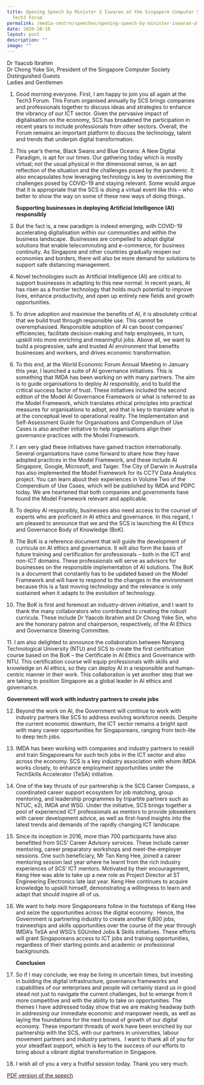 ```yaml
---
title: Opening Speech by Minister S Iswaran at the Singapore Computer Society
  Tech3 Forum
permalink: /media-centre/speeches/opening-speech-by-minister-iswaran-at-the-singapore-computer-society-forum/
date: 2020-10-16
layout: post
description: ""
image: ""
---
```

Dr Yaacob Ibrahim   
Dr Chong Yoke Sin, President of the Singapore Computer Society   
Distinguished Guests   
Ladies and Gentlemen  
  
1. Good morning everyone. First, I am happy to join you all again at the Tech3 Forum. This Forum organised annually by SCS brings companies and professionals together to discuss ideas and strategies to enhance the vibrancy of our ICT sector. Given the pervasive impact of digitalisation on the economy, SCS has broadened the participation in recent years to include professionals from other sectors. Overall, the Forum remains an important platform to discuss the technology, talent and trends that underpin digital transformation.  
  
2. This year’s theme, Black Swans and Blue Oceans: A New Digital Paradigm, is apt for our times. Our gathering today which is mostly virtual; not the usual physical in the dimensional sense, is an apt reflection of the situation and the challenges posed by the pandemic. It also encapsulates how leveraging technology is key to overcoming the challenges posed by COVID-19 and staying relevant. Some would argue that it is appropriate that the SCS is doing a virtual event like this – who better to show the way on some of these new ways of doing things.  
  
     **Supporting businesses in deploying Artificial Intelligence (AI) responsibly**   
  
3. But the fact is, a new paradigm is indeed emerging, with COVID-19 accelerating digitalisation within our communities and within the business landscape.  Businesses are compelled to adopt digital solutions that enable telecommuting and e-commerce, for business continuity. As Singapore and other countries gradually reopen our economies and borders, there will also be more demand for solutions to support safe distancing management.  
  
4. Novel technologies such as Artificial Intelligence (AI) are critical to support businesses in adapting to this new normal. In recent years, AI has risen as a frontier technology that holds much potential to improve lives, enhance productivity, and open up entirely new fields and growth opportunities.   
  
5. To drive adoption and maximise the benefits of AI, it is absolutely critical that we build trust through responsible use. This cannot be overemphasised. Responsible adoption of AI can boost companies’ efficiencies, facilitate decision-making and help employees, in turn, upskill into more enriching and meaningful jobs. Above all, we want to build a progressive, safe and trusted AI environment that benefits businesses and workers, and drives economic transformation.  
  
6. To this end, at the World Economic Forum Annual Meeting in January this year, I launched a suite of AI governance initiatives. This is something that IMDA has been working on with many partners. The aim is to guide organisations to deploy AI responsibly, and to build the critical success factor of trust. These initiatives included the second edition of the Model AI Governance Framework or what is referred to as the Model Framework, which translates ethical principles into practical measures for organisations to adopt, and that is key to translate what is at the conceptual level to operational reality. The Implementation and Self-Assessment Guide for Organisations and Compendium of Use Cases is also another initiative to help organisations align their governance practices with the Model Framework.  
  
7. I am very glad these initiatives have gained traction internationally. Several organisations have come forward to share how they have adopted practices in the Model Framework, and these include AI Singapore, Google, Microsoft, and Taiger. The City of Darwin in Australia has also implemented the Model Framework for its CCTV Data Analytics project. You can learn about their experiences in Volume Two of the Compendium of Use Cases, which will be published by IMDA and PDPC today. We are heartened that both companies and governments have found the Model Framework relevant and applicable.   
  
8. To deploy AI responsibly, businesses also need access to the counsel of experts who are proficient in AI ethics and governance. In this regard, I am pleased to announce that we and the SCS is launching the AI Ethics and Governance Body of Knowledge (BoK).  
  
9. The BoK is a reference document that will guide the development of curricula on AI ethics and governance. It will also form the basis of future training and certification for professionals – both in the ICT and non-ICT domains. These professionals will serve as advisors for businesses on the responsible implementation of AI solutions. The BoK is a document that constantly has to be updated based on the Model Framework and will have to respond to the changes in the environment because this is a fast moving technology and the relevance is only sustained when it adapts to the evolution of technology.   
  
10. The BoK is first and foremost an industry-driven initiative, and I want to thank the many collaborators who contributed to creating the robust curricula. These include Dr Yaacob Ibrahim and Dr Chong Yoke Sin, who are the honorary patron and chairperson, respectively, of the AI Ethics and Governance Steering Committee.    

11. I am also delighted to announce the collaboration between Nanyang Technological University (NTU) and SCS to create the first certification course based on the BoK – the Certificate in AI Ethics and Governance with NTU. This certification course will equip professionals with skills and knowledge on AI ethics, so they can deploy AI in a responsible and human-centric manner in their work. This collaboration is yet another step that we are taking to position Singapore as a global leader in AI ethics and governance.

   **Government will work with industry partners to create jobs**
  
12. Beyond the work on AI, the Government will continue to work with industry partners like SCS to address evolving workforce needs. Despite the current economic downturn, the ICT sector remains a bright spot with many career opportunities for Singaporeans, ranging from tech-lite to deep tech jobs.  
  
13. IMDA has been working with companies and industry partners to reskill and train Singaporeans for such tech jobs in the ICT sector and also across the economy. SCS is a key industry association with whom IMDA works closely, to enhance employment opportunities under the TechSkills Accelerator (TeSA) initiative.  
  
14. One of the key thrusts of our partnership is the SCS Career Compass, a coordinated career support ecosystem for job matching, group mentoring, and leadership programmes by tripartite partners such as NTUC, e2i, IMDA and WSG. Under the initiative, SCS brings together a pool of experienced ICT professionals as mentors to provide jobseekers with career development advice, as well as first-hand insights into the latest trends and demands of the rapidly changing ICT landscape.   
  
15. Since its inception in 2016, more than 700 participants have also benefitted from SCS’ Career Advisory services. These include career mentoring, career preparatory workshops and meet-the-employer sessions. One such beneficiary, Mr Tan Keng Hee, joined a career mentoring session last year where he learnt from the rich industry experiences of SCS’ ICT mentors. Motivated by their encouragement, Keng Hee was able to take up a new role as Project Director at ST Engineering Electronics late last year. Keng Hee continues to acquire knowledge to upskill himself, demonstrating a willingness to learn and adapt that should inspire all of us.    
  
16. We want to help more Singaporeans follow in the footsteps of Keng Hee and seize the opportunities across the digital economy.  Hence, the Government is partnering industry to create another 6,800 jobs, traineeships and skills opportunities over the course of the year through IMDA’s TeSA and WSG’s SGUnited Jobs & Skills initiatives. These efforts will grant Singaporeans access to ICT jobs and training opportunities, regardless of their starting points and academic or professional backgrounds.   
  
     **Conclusion**  
  
17. So if I may conclude, we may be living in uncertain times, but investing in building the digital infrastructure, governance frameworks and capabilities of our enterprises and people will certainly stand us in good stead not just to navigate the current challenges, but to emerge from it more competitive and with the ability to take on opportunities. The themes I have addressed today show that we are making headway both in addressing our immediate economic and manpower needs, as well as laying the foundations for the next bound of growth of our digital economy. These important threads of work have been enriched by our partnership with the SCS, with our partners in universities, labour movement partners and industry partners.  I want to thank all of you for your steadfast support, which is key to the success of our efforts to bring about a vibrant digital transformation in Singapore.   
  
18. I wish all of you a very a fruitful session today. Thank you very much.

[PDF version of the speech](/files/Speeches%202020/opening%20speech%20by%20minister%20s%20iswaran%20at%20the%20singapore%20computer%20society%20tech3%20forum.pdf)